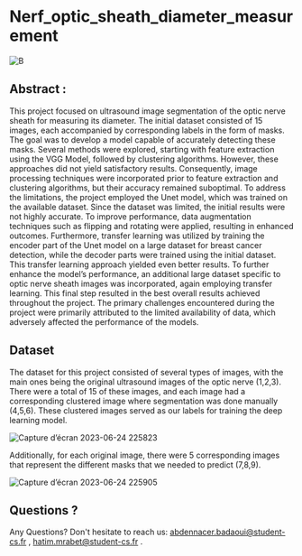# Nerf_optic_sheath_diameter_measurement

![B](https://github.com/Abdennacer-Badaoui/Nerf_optic_sheath_diameter_measurement/assets/106801897/5be4cb41-5f7e-466c-bae0-628b22f8cf60)


## Abstract : 
 This project focused on ultrasound image segmentation
of the optic nerve sheath for measuring its diameter. The initial dataset consisted
of 15 images, each accompanied by corresponding labels in the form of masks.
The goal was to develop a model capable of accurately detecting these masks.
Several methods were explored, starting with feature extraction using the VGG
Model, followed by clustering algorithms. However, these approaches did not
yield satisfactory results. Consequently, image processing techniques were incorporated prior to feature extraction and clustering algorithms, but their accuracy
remained suboptimal.
To address the limitations, the project employed the Unet model, which
was trained on the available dataset. Since the dataset was limited, the initial
results were not highly accurate. To improve performance, data augmentation
techniques such as flipping and rotating were applied, resulting in enhanced
outcomes. Furthermore, transfer learning was utilized by training the encoder
part of the Unet model on a large dataset for breast cancer detection, while
the decoder parts were trained using the initial dataset. This transfer learning
approach yielded even better results.
To further enhance the model’s performance, an additional large dataset
specific to optic nerve sheath images was incorporated, again employing transfer
learning. This final step resulted in the best overall results achieved throughout
the project. The primary challenges encountered during the project were primarily attributed to the limited availability of data, which adversely affected the
performance of the models.

## Dataset
The dataset for this project consisted of several types of images, with the
main ones being the original ultrasound images of the optic nerve (1,2,3). There
were a total of 15 of these images, and each image had a corresponding clustered
image where segmentation was done manually (4,5,6). These clustered images
served as our labels for training the deep learning model. 

![Capture d’écran 2023-06-24 225823](https://github.com/Abdennacer-Badaoui/Nerf_optic_sheath_diameter_measurement/assets/106801897/a6c528c6-f95c-4f7e-ba7e-472e8ad35c07)


Additionally, for each
original image, there were 5 corresponding images that represent the different
masks that we needed to predict (7,8,9).


![Capture d’écran 2023-06-24 225905](https://github.com/Abdennacer-Badaoui/Nerf_optic_sheath_diameter_measurement/assets/106801897/ddbbd770-3be5-4c1d-bd05-3c2377367c4b)



## Questions ?
Any Questions? Don't hesitate to reach us: abdennacer.badaoui@student-cs.fr , hatim.mrabet@student-cs.fr .

